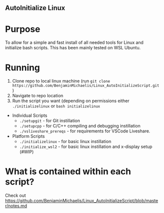 ## AutoInitialize Linux

# Purpose
To allow for a simple and fast install of all needed tools for Linux and initialize bash scripts.
This has been mainly tested on WSL Ubuntu.

# Running
1. Clone repo to local linux machine (run `git clone https://github.com/BenjaminMichaelis/Linux_AutoInitializeScript.git`)<br>
2. Navigate to repo location
3. Run the script you want (depending on permissions either `./initializelinux` or `bash initializelinux`
- Individual Scripts
  - `./setupgit` - for Git instillation
  - `./setupcpp` - for C/C++ compiling and debugging instillation
  - `./vsliveshare_prereqs` - for requirements for VSCode Liveshare.
- Platform Scripts
  - `./initializelinux` - for basic linux instillation
  - `./initialize_wsl2` - for basic linux instillation and x-display setup (#WIP)

# What is contained within each script?
Check out https://github.com/BenjaminMichaelis/Linux_AutoInitializeScript/blob/master/notes.md

